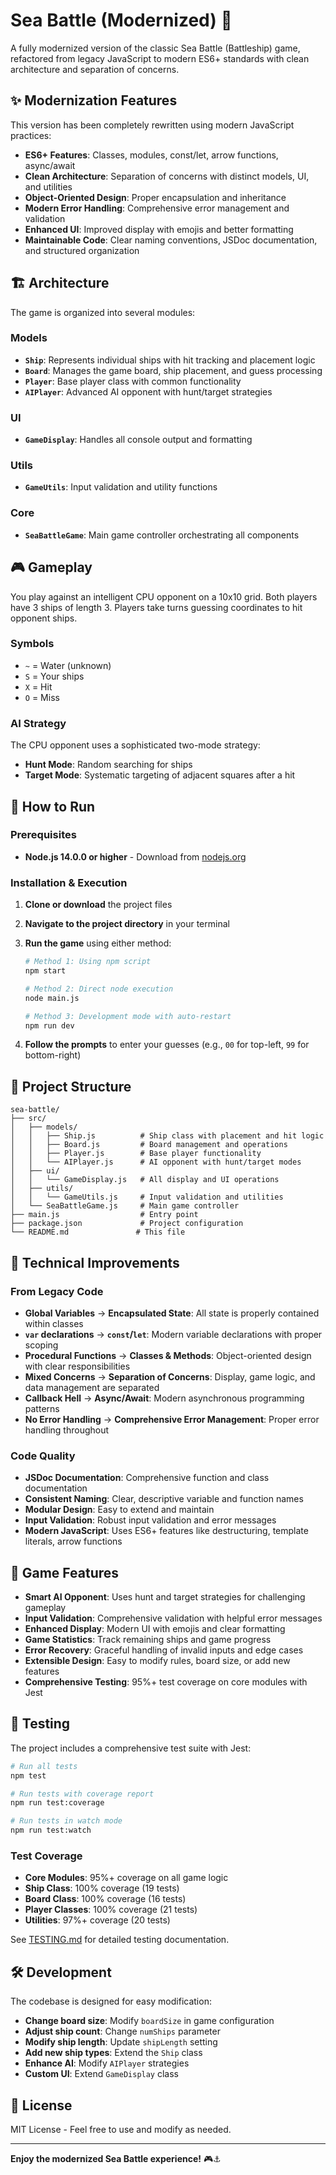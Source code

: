 # Sea Battle (Modernized) 🚢

A fully modernized version of the classic Sea Battle (Battleship) game, refactored from legacy JavaScript to modern ES6+ standards with clean architecture and separation of concerns.

## ✨ Modernization Features

This version has been completely rewritten using modern JavaScript practices:

- **ES6+ Features**: Classes, modules, const/let, arrow functions, async/await
- **Clean Architecture**: Separation of concerns with distinct models, UI, and utilities
- **Object-Oriented Design**: Proper encapsulation and inheritance
- **Modern Error Handling**: Comprehensive error management and validation
- **Enhanced UI**: Improved display with emojis and better formatting
- **Maintainable Code**: Clear naming conventions, JSDoc documentation, and structured organization

## 🏗️ Architecture

The game is organized into several modules:

### Models
- **`Ship`**: Represents individual ships with hit tracking and placement logic
- **`Board`**: Manages the game board, ship placement, and guess processing  
- **`Player`**: Base player class with common functionality
- **`AIPlayer`**: Advanced AI opponent with hunt/target strategies

### UI
- **`GameDisplay`**: Handles all console output and formatting

### Utils
- **`GameUtils`**: Input validation and utility functions

### Core
- **`SeaBattleGame`**: Main game controller orchestrating all components

## 🎮 Gameplay

You play against an intelligent CPU opponent on a 10x10 grid. Both players have 3 ships of length 3. Players take turns guessing coordinates to hit opponent ships.

### Symbols
- `~` = Water (unknown)
- `S` = Your ships  
- `X` = Hit
- `O` = Miss

### AI Strategy
The CPU opponent uses a sophisticated two-mode strategy:
- **Hunt Mode**: Random searching for ships
- **Target Mode**: Systematic targeting of adjacent squares after a hit

## 🚀 How to Run

### Prerequisites
- **Node.js 14.0.0 or higher** - Download from [nodejs.org](https://nodejs.org/)

### Installation & Execution

1. **Clone or download** the project files
2. **Navigate to the project directory** in your terminal
3. **Run the game** using either method:

   ```bash
   # Method 1: Using npm script
   npm start
   
   # Method 2: Direct node execution  
   node main.js
   
   # Method 3: Development mode with auto-restart
   npm run dev
   ```

4. **Follow the prompts** to enter your guesses (e.g., `00` for top-left, `99` for bottom-right)

## 📁 Project Structure

```
sea-battle/
├── src/
│   ├── models/
│   │   ├── Ship.js          # Ship class with placement and hit logic
│   │   ├── Board.js         # Board management and operations
│   │   ├── Player.js        # Base player functionality
│   │   └── AIPlayer.js      # AI opponent with hunt/target modes
│   ├── ui/
│   │   └── GameDisplay.js   # All display and UI operations
│   ├── utils/
│   │   └── GameUtils.js     # Input validation and utilities
│   └── SeaBattleGame.js     # Main game controller
├── main.js                  # Entry point
├── package.json             # Project configuration
└── README.md               # This file
```

## 🔧 Technical Improvements

### From Legacy Code
- **Global Variables** → **Encapsulated State**: All state is properly contained within classes
- **`var` declarations** → **`const`/`let`**: Modern variable declarations with proper scoping
- **Procedural Functions** → **Classes & Methods**: Object-oriented design with clear responsibilities
- **Mixed Concerns** → **Separation of Concerns**: Display, game logic, and data management are separated
- **Callback Hell** → **Async/Await**: Modern asynchronous programming patterns
- **No Error Handling** → **Comprehensive Error Management**: Proper error handling throughout

### Code Quality
- **JSDoc Documentation**: Comprehensive function and class documentation
- **Consistent Naming**: Clear, descriptive variable and function names
- **Modular Design**: Easy to extend and maintain
- **Input Validation**: Robust input validation and error messages
- **Modern JavaScript**: Uses ES6+ features like destructuring, template literals, arrow functions

## 🎯 Game Features

- **Smart AI Opponent**: Uses hunt and target strategies for challenging gameplay
- **Input Validation**: Comprehensive validation with helpful error messages  
- **Enhanced Display**: Modern UI with emojis and clear formatting
- **Game Statistics**: Track remaining ships and game progress
- **Error Recovery**: Graceful handling of invalid inputs and edge cases
- **Extensible Design**: Easy to modify rules, board size, or add new features
- **Comprehensive Testing**: 95%+ test coverage on core modules with Jest

## 🧪 Testing

The project includes a comprehensive test suite with Jest:

```bash
# Run all tests
npm test

# Run tests with coverage report
npm run test:coverage

# Run tests in watch mode
npm run test:watch
```

### Test Coverage
- **Core Modules**: 95%+ coverage on all game logic
- **Ship Class**: 100% coverage (19 tests)
- **Board Class**: 100% coverage (16 tests) 
- **Player Classes**: 100% coverage (21 tests)
- **Utilities**: 97%+ coverage (20 tests)

See [TESTING.md](TESTING.md) for detailed testing documentation.

## 🛠️ Development

The codebase is designed for easy modification:

- **Change board size**: Modify `boardSize` in game configuration
- **Adjust ship count**: Change `numShips` parameter
- **Modify ship length**: Update `shipLength` setting
- **Add new ship types**: Extend the `Ship` class
- **Enhance AI**: Modify `AIPlayer` strategies
- **Custom UI**: Extend `GameDisplay` class

## 📝 License

MIT License - Feel free to use and modify as needed.

---

**Enjoy the modernized Sea Battle experience!** 🎮⚓ 